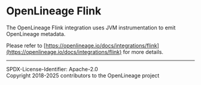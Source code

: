 # OpenLineage Flink

The OpenLineage Flink integration uses JVM instrumentation to emit OpenLineage metadata.

Please refer to [https://openlineage.io/docs/integrations/flink](https://openlineage.io/docs/integrations/flink)
for more details.

----
SPDX-License-Identifier: Apache-2.0\
Copyright 2018-2025 contributors to the OpenLineage project
